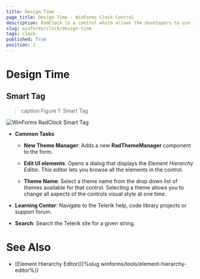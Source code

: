 ```yaml
---
title: Design Time
page_title: Design Time - WinForms Clock Control
description: RadClock is a control which allows the developers to use it in their applications to display time to the users.
slug: winforms/clock/design-time
tags: clock
published: True
position: 2
---
```


# Design Time

## Smart Tag

>caption Figure 1: Smart Tag

![WinForms RadClock Smart Tag](images/clock-design-time001.png)

* __Common Tasks__

	* __New Theme Manager__: Adds a new __RadThemeManager__ component to the form.

	* __Edit UI elements__: Opens a dialog that displays the *Element Hierarchy Editor*. This editor lets you browse all the elements in the control.

	* __Theme Name__: Select a theme name from the drop down list of themes available for that control. Selecting a theme allows you to change all aspects of the controls visual style at one time.

* __Learning Center__: Navigate to the Telerik help, code library projects or support forum.

* __Search__: Search the Telerik site for a given string.

# See Also

* [Element Hierarchy Editor]({%slug winforms/tools/element-hierarchy-editor%})
